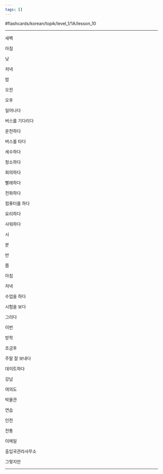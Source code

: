 ```yaml
---
tags: []
---
```

#flashcards/korean/topik/level_1/1A/lesson_10 

---

새벽

아침

낮

저녁

밤

오전

오후

일어나다

버스를 기다리다

운천하다

버스를 타다

세수하다

청소하다

회의하다

빨래하다

전화하다

컴퓨터를 하다

요리하다

샤워하다

시

분

반

쯤

아침

저녁

수업을 하다

시험을 보다

그리다

이번

방학

조금후

주말 잘 보내다

데이트하다

강남

여의도

박물관

연습

인천

전통

이메일

출입국관라사무소

그렇지만

---